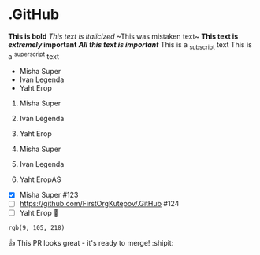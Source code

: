 # .GitHub
**This is bold**
_This text is italicized_
~This was mistaken text~
**This text is _extremely_ important**
***All this text is important***
This is a <sub>subscript</sub> text
This is a <sup>superscript</sup> text

* Misha Super
* Ivan Legenda
* Yaht Егор
  
1. Misha Super
1. Ivan Legenda
1. Yaht Егор
   
1. Misha Super
2. Ivan Legenda
3. Yaht ЕгорAS
   
- [x]  Misha Super #123
- [ ]  https://github.com/FirstOrgKutepov/.GitHub #124
- [ ] Yaht Егор 🎉
      
`rgb(9, 105, 218)`

:+1: This PR looks great - it's ready to merge! :shipit:
